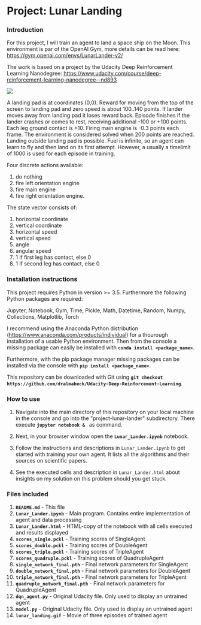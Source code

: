 # Project: Lunar Landing

### Introduction

For this project, I will train an agent to land a space ship on the Moon.
This environment is par of the OpenAI Gym, more details can be read here: https://gym.openai.com/envs/LunarLander-v2/

The work is based on a project by the Udacity Deep Reinforcement Learning Nanodegree: https://www.udacity.com/course/deep-reinforcement-learning-nanodegree--nd893

![](https://github.com/dralmabeck/Udacity-Deep-Reinforcement-Learning/blob/master/project-lunar-landing/lunar_landing.gif)

A landing pad is at coordinates (0,0). Reward for moving from the top of the screen to landing pad and zero speed is about 100..140 points. If lander moves away from landing pad it loses reward back. Episode finishes if the lander crashes or comes to rest, receiving additional -100 or +100 points. Each leg ground contact is +10. Firing main engine is -0.3 points each frame. The environment is considered solved when 200 points are reached. Landing outside landing pad is possible. Fuel is infinite, so an agent can learn to fly and then land on its first attempt. However, a usually a timelimit of 1000 is used for each episode in training.

Four discrete actions available:
1. do nothing
2. fire left orientation engine
3. fire main engine
4. fire right orientation engine.

The state vector consists of:
1. horizontal coordinate
2. vertical coordinate
3. horizontal speed
4. vertical speed
5. angle
6. angular speed
7. 1 if first leg has contact, else 0
8. 1 if second leg has contact, else 0

### Installation instructions

This project requires Python in version >= 3.5. Furthermore the following Python packages are required:

Jupyter, Notebook, Gym, Time, Pickle, Math, Datetime, Random, Numpy, Collections, Matplotlib, Torch

I recommend using the Anaconda Python distribution (https://www.anaconda.com/products/individual) for a thourough installation of a usable Python environment. Then from the console a missing package can easily be installed with **`conda install <package_name>`**.

Furthermore, with the pip package manager missing packages can be installed via the console with **`pip install <package_name>`**.

This repository can be downloaded with Git using **`git checkout https://github.com/dralmabeck/Udacity-Deep-Reinforcement-Learning`**.

### How to use

1. Navigate into the main directory of this repository on your local machine in the console and go into the "project-lunar-lander" subdirectory. There execute **`jupyter notebook & `** as command.

2. Next, in your browser window open the **`Lunar_Lander.ipynb`** notebook.

3. Follow the instructions and descriptions in `Lunar_Lander.ipynb` to get started with training your own agent. It lists all the algorithms and their sources on scientific papers.

4. See the executed cells and description in `Lunar_Lander.html` about insights on my solution on this problem should you get stuck.

### Files included

1. **`README.md`** - This file
2. **`Lunar_Lander.ipynb`** - Main program. Contains entire implementation of agent and data processing
3. **`Lunar_Lander.html`** - HTML-copy of the notebook with all cells executed and results displayed
4. **`scores_single.pckl`** - Training scores of SingleAgent
5. **`scores_double.pckl`** - Training scores of DoubleAgent
6. **`scores_triple.pckl`** - Training scores of TripleAgent
7. **`scores_quadruple.pckl`** - Training scores of QuadrupleAgent
8. **`single_network_final.pth`** - Final network parameters for SingleAgent
9. **`double_network_final.pth`** - Final network parameters for DoubleAgent
10. **`triple_network_final.pth`** - Final network parameters for TripleAgent
11. **`quadruple_network_final.pth`** - Final network parameters for QuadrupleAgent
12. **`dqn_agent.py`** - Original Udacity file. Only used to display an untrained agent
13. **`model.py`** - Original Udacity file. Only used to display an untrained agent
14. **`lunar_landing.gif`** - Movie of three episodes of trained agent
